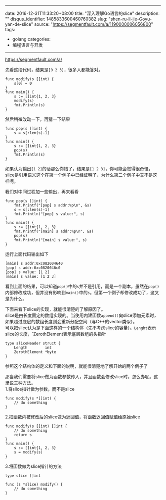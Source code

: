 
---
date: 2016-12-31T11:33:20+08:00
title: "深入理解Go语言的slice"
description: ""
disqus_identifier: 1485833600460760382
slug: "shen-ru-li-jie-Goyu-yan-de-slice"
source: "https://segmentfault.com/a/1190000006056800"
tags: 
- golang 
categories:
- 编程语言与开发
---

https://segmentfault.com/a/

先看这段代码，结果是`[0 2 3]`，很多人都能答对。

    func modify(s []int) {
        s[0] = 0
    }
    func main() {
        s := []int{1, 2, 3}
        modify(s)
        fmt.Println(s)
    }

然后稍微改动一下，再猜一下结果

    func pop(s []int) {
        s = s[:len(s)-1]
    }
    func main() {
        s := []int{1, 2, 3}
        pop(s)
        fmt.Println(s)
    }

如果认为输出`[1 2]`的话那么你错了，结果是`[1 2 3]`，你可能会觉得很奇怪，slice是引用语义这个在第一个例子中已经证明了，为什么第二个例子中又不是这样呢。

我们对中间过程加一些输出，再来看看

    func pop(s []int) {
        fmt.Printf("[pop] s addr:%p\n", &s)
        s = s[:len(s)-1]
        fmt.Println("[pop] s value:", s)
    }
    func main() {
        s := []int{1, 2, 3}
        fmt.Printf("[main] s addr:%p\n", &s)
        pop(s)
        fmt.Println("[main] s value:", s)
    }

运行上面代码输出如下

    [main] s addr:0xc082004640
    [pop] s addr:0xc0820046c0
    [pop] s value: [1 2]
    [main] s value: [1 2 3]

看到上面的结果，可以知道`pop()`中的`s`并不是引用，而是一个副本，虽然在`pop()`内部修改成功，但并没有影响到`main()`中的`s`。但第一个例子却修改成功了，这又是为什么。

下面来看下slice的实现，就能很清楚的了解原因了。\
slice是由长度固定的数组实现的。当使用内建函数`append()`向slice添加元素时，如果超过底层的数组长度则会重新分配空间（与C++的vector类似）。\
可以把slice认为是下面这样的一个结构体（先不考虑slice的容量）。`Lenght`表示slice的长度，\`ZerothElement表示底层数组的头指针

    type sliceHeader struct {
        Length        int
        ZerothElement *byte
    }

参照这个结构体的定义和下面的说明，就能很清楚地了解开始的两个例子了

那当我们需要将slice做为函数参数传入，并且函数会修改slice时，怎么办呢。这里说三种方法。\
1.将slice指针做为参数，而不是slice

    func modify(s *[]int) {
        // do something
    }

2.把函数内被修改后的slice做为返回值，将函数返回值赋值给原始slice

    func modify(s []int) []int {
        // do something
        return s
    }
    func main() {
        s := []int{1, 2, 3}
        s = modify(s)
    }

3.将函数做为slice指针的方法

    type slice []int

    func (s *slice) modify() {
        // do something
    }

